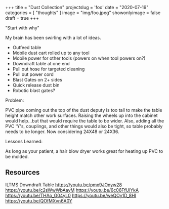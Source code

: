 +++
title = "Dust Collection"
projectslug = 'foo'
date = "2020-07-19"
categories = [ "thoughts" ]
image = "img/foo.jpeg"
showonlyimage = false
draft = true
+++

"Start with why"
<!--more-->

My brain has been swirling with a lot of ideas.

* Outfeed table
* Mobile dust cart rolled up to any tool
* Mobile power for other tools (powers on when tool powers on?)
* Downdraft table at one end
* Pull out hose for targeted cleaning
* Pull out power cord
* Blast Gates on 2+ sides
* Quick release dust bin
* Robotic blast gates?

Problem:

PVC pipe coming out the top of the dust deputy is too tall to make the table height match other work surfaces.
Raising the wheels up into the cabinet would help...but that would require the table to be wider.
Also, adding all the PVC 'Y's, couplings, and other things would also be tight, so table probably needs to be longer.
Now considering 24X48 or 24X36.

Lessons Learned:

As long as your patient, a hair blow dryer works great for heating up PVC to be molded.


## Resources
ILTMS Downdraft Table
https://youtu.be/pmx9JOnyw28
https://youtu.be/c2sWwWbAayM
https://youtu.be/6c06FfUlYkA
https://youtu.be/THAo_G04yL0
https://youtu.be/weQOy1D_8HI
https://youtu.be/QOfMXvn6A0Y
